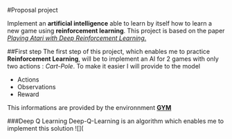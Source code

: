 #Proposal project

Implement an **artificial intelligence** able to learn by itself how to learn a new game using **reinforcement learning**. 
This project is based on the paper [_Playing Atari with Deep Reinforcement Learning_.](https://scholar.google.co.kr/scholar?q=Playing+Atari+with+Deep+Reinforcement+Learning&hl=fr&as_sdt=0&as_vis=1&oi=scholart&sa=X&ved=0ahUKEwiRkP_v_qvXAhVHS7wKHWuKCHYQgQMIIzAA)

##First step
The first step of this project, which enables me to practice **Reinforcement Learning**, will be to implement an AI for 2 games with only two actions : *Cart-Pole*. 
To make it easier I will provide to the model

* Actions
* Observations
* Reward

This informations are provided by the environnment [**GYM**](https://gym.openai.com/docs/)

###Deep Q Learning
Deep-Q-Learning is an algorithm which enables me to implement this solution
![](